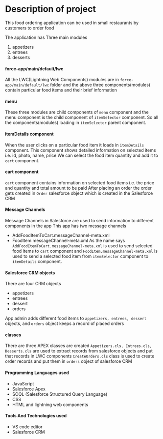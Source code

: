 # Description of project

 This food ordering application can be used in small restaurants by customers to order food
 
 The application has Three main modules
   1. appetizers
   2. entrees
   3. desserts

#### force-app/main/default/lwc
All the LWC(Lightning Web Components) modules are in ```force-app/main/default/lwc``` folder and the above three components(modules) contain particular food items and their brief information

#### menu
These three modules are child components of ```menu``` component and the menu component is the child component of ```itemSelector``` component.
So all the components(modules) loading in ```itemSelector``` parent component.

#### itemDetails component
When the user clicks on a particular food item it loads in ```itemDetails``` component. This component shows detailed information on selected items i.e. id, photo, name, price
We can select the food item quantity and add it to ```cart``` component.

#### cart component
```cart``` component contains information on selected food items i.e. the price and quantity and total amount to be paid
After placing an order the order gets created in ```Order``` salesforce object which is created in the Salesforce CRM

#### Message Channels
Message Channels in Salesforce are used to send information to different components in the app
This app has two message channels
 - AddFoodItemToCart.messageChannel-meta.xml
 - FoodItem.messageChannel-meta.xml
As the name says ```AddFoodItemToCart.messageChannel-meta.xml``` is used to send selected food items to ```cart``` component
and ```FoodItem.messageChannel-meta.xml``` is used to send a selected food item from ```itemSelector``` component to ```itemDetails``` component. 

#### Salesforce CRM objects
There are four CRM objects
  - appetizers
  - entrees
  - dessert
  - orders

App admin adds different food items to ```appetizers, entrees, dessert``` objects, and ```orders``` object keeps a record of placed orders

#### classes
 There are three APEX classes are created
  ```Appetizers.cls, Entrees.cls, Desserts.cls``` are used to extract records from salesforce objects and put that records in LWC components
  ```CreateOrders.cls``` class is used to create order records and put them in ```orders``` object of salesforce CRM
  
#### Programming Languages used
  - JavaScript
  - Salesforce Apex
  - SOQL (Salesforce Structured Query Language)
  - CSS
  - HTML and lightning web components

#### Tools And Technologies used
 - VS code editor
 - Salesforce CRM
